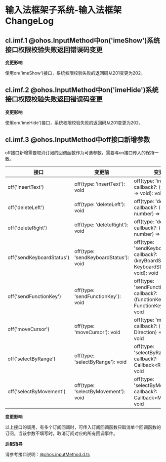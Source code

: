 # 输入法框架子系统-输入法框架ChangeLog

## cl.imf.1 @ohos.InputMethod中on('imeShow')系统接口权限校验失败返回错误码变更

**变更影响**

使用on('imeShow')接口，系统权限校验失败的返回码从201变更为202。

## cl.imf.2 @ohos.InputMethod中on('imeHide')系统接口权限校验失败返回错误码变更

**变更影响**

使用on('imeHide')接口，系统权限校验失败的返回码从201变更为202。

## cl.imf.3 @ohos.InputMethod中off接口新增参数

off接口新增需要取消订阅的回调函数作为可选参数，需要与on接口传入的保持一致。

| 接口                      | 变更前                                | 变更后                                                       |
| ------------------------- | ------------------------------------- | ------------------------------------------------------------ |
| off('insertText')         | off(type: 'insertText'): void         | off(type: 'insertText', callback?: (text: string) => void): void |
| off('deleteLeft')         | off(type: 'deleteLeft'): void         | off(type: 'deleteLeft', callback?: (length: number) => void): void |
| off('deleteRight')        | off(type: 'deleteRight'): void        | off(type: 'deleteRight', callback?: (length: number) => void): void |
| off('sendKeyboardStatus') | off(type: 'sendKeyboardStatus'): void | off(type: 'sendKeyboardStatus', callback?: (keyBoardStatus: KeyboardStatus) => void): void |
| off('sendFunctionKey')    | off(type: 'sendFunctionKey'): void    | off(type: 'sendFunctionKey', callback?: (functionKey: FunctionKey) => void): void |
| off('moveCursor')         | off(type: 'moveCursor'): void         | off(type: 'moveCursor', callback?: (direction: Direction) => void): void |
| off('selectByRange')      | off(type: 'selectByRange'): void      | off(type: 'selectByRange', callback?: Callback\<Range\>): void |
| off('selectByMovement')   | off(type: 'selectByMovement'): void   | off(type: 'selectByMovement', callback?: Callback\<Movement\>): void |

**变更影响**

以上接口的调用，有多个订阅回调时，可传入订阅回调函数只取消单个回调函数的订阅，当该参数不填写时，取消订阅对应的所有回调事件。

**适配指导**

请参考接口说明：[@ohos.inputMethod.d.ts](https://gitee.com/openharmony/docs/blob/master/zh-cn/application-dev/reference/apis/js-apis-inputmethod.md)
